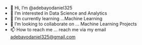 - 👋 Hi, I’m @adebayodaniel325
- 👀 I’m interested in Data Science and Analytics
- 🌱 I’m currently learning ...Machine Learning 
- 💞️ I’m looking to collaborate on ... Machine Learning Projects
- 📫 How to reach me ... reach me via my email adebayodaniel325@gmail.com

<!---
adebayodaniel325/adebayodaniel325 is a ✨ special ✨ repository because its `README.md` (this file) appears on your GitHub profile.
You can click the Preview link to take a look at your changes.
--->
